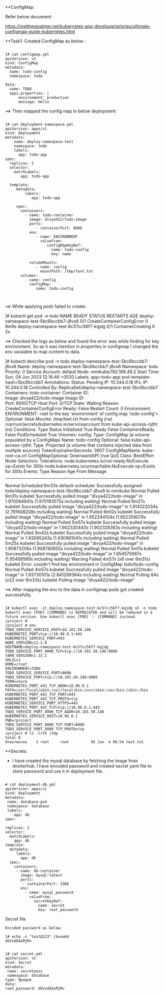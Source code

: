 **ConfigMap:

Refer below document:

https://matthewpalmer.net/kubernetes-app-developer/articles/ultimate-configmap-guide-kubernetes.html



**Task1: Created ConfigMap as below :

~~~~~~~~~~~~~~~

]# cat configmap.yml 
apiVersion: v1
kind: ConfigMap
metadata:
  name: todo-config
  namespace: todo

data: 
  name: TODO
  app1.properties: |
      environment: production
      message: Hello

~~~~~~~~~~~~~~~

      
==> Then mapped the config map in below deployment:

~~~~~~~~~~~~~~~

]# cat deployment-namespace.yml 
apiVersion: apps/v1
kind: Deployment
metadata:
    name: deploy-namespace-test
    namespace: todo
    labels:
      app: todo-app
spec:
  replicas: 2
  selector:
    matchLabels:
       app: todo-app

  template:
     metadata:
         labels:
            app: todo-app

     spec: 
       containers:
         - name: todo-container
           image: divya422/todo-image
           ports:
              - containerPort: 8000
           env:
              - name: ENVIRONMENT
                valueFrom:
                   configMapKeyRef: 
                     name: todo-config
                     key: name

           volumeMounts:
              - name: config
                mountPath: /tmp/text.txt
       volumes:
         - name: config
           configMap:
              name: todo-config
              
              
~~~~~~~~~~~~~~~


==> While applying pods failed to create:

]# kubectl get pod -n todo
NAME                                     READY   STATUS                       RESTARTS   AGE
deploy-namespace-test-5bc6bccbb7-j8vx6   0/1     CreateContainerConfigError   0          8m9s
deploy-namespace-test-6c57cc56f7-kqjdg   0/1     ContainerCreating            0          2s

==> Checked the logs as below and found the error was while finding for key environment. So as it was mention in properties in configmap I changed the env varaiable to map content to data.

]# kubectl describe pod -n todo deploy-namespace-test-5bc6bccbb7-j8vx6
Name:             deploy-namespace-test-5bc6bccbb7-j8vx6
Namespace:        todo
Priority:         0
Service Account:  default
Node:             minikube/192.168.49.2
Start Time:       Sun, 04 Jun 2023 12:16:46 +0530
Labels:           app=todo-app
                  pod-template-hash=5bc6bccbb7
Annotations:      <none>
Status:           Pending
IP:               10.244.0.18
IPs:
  IP:           10.244.0.18
Controlled By:  ReplicaSet/deploy-namespace-test-5bc6bccbb7
Containers:
  todo-container:
    Container ID:   
    Image:          divya422/todo-image
    Image ID:       
    Port:           8000/TCP
    Host Port:      0/TCP
    State:          Waiting
      Reason:       CreateContainerConfigError
    Ready:          False
    Restart Count:  0
    Environment:
      ENVIRONMENT:  <set to the key 'environment' of config map 'todo-config'>  Optional: false
    Mounts:
      /tmp/text.txt from config (rw)
      /var/run/secrets/kubernetes.io/serviceaccount from kube-api-access-rjdht (ro)
Conditions:
  Type              Status
  Initialized       True 
  Ready             False 
  ContainersReady   False 
  PodScheduled      True 
Volumes:
  config:
    Type:      ConfigMap (a volume populated by a ConfigMap)
    Name:      todo-config
    Optional:  false
  kube-api-access-rjdht:
    Type:                    Projected (a volume that contains injected data from multiple sources)
    TokenExpirationSeconds:  3607
    ConfigMapName:           kube-root-ca.crt
    ConfigMapOptional:       <nil>
    DownwardAPI:             true
QoS Class:                   BestEffort
Node-Selectors:              <none>
Tolerations:                 node.kubernetes.io/not-ready:NoExecute op=Exists for 300s
                             node.kubernetes.io/unreachable:NoExecute op=Exists for 300s
Events:
  Type     Reason     Age                    From               Message
  ----     ------     ----                   ----               -------
  Normal   Scheduled  6m33s                  default-scheduler  Successfully assigned todo/deploy-namespace-test-5bc6bccbb7-j8vx6 to minikube
  Normal   Pulled     6m31s                  kubelet            Successfully pulled image "divya422/todo-image" in 1.970084941s (1.970193575s including waiting)
  Normal   Pulled     6m27s                  kubelet            Successfully pulled image "divya422/todo-image" in 1.914522034s (2.791608208s including waiting)
  Normal   Pulled     6m12s                  kubelet            Successfully pulled image "divya422/todo-image" in 1.952344104s (1.952359079s including waiting)
  Normal   Pulled     5m57s                  kubelet            Successfully pulled image "divya422/todo-image" in 1.902320443s (1.902328363s including waiting)
  Normal   Pulled     5m42s                  kubelet            Successfully pulled image "divya422/todo-image" in 1.93095243s (1.930961041s including waiting)
  Normal   Pulled     5m25s                  kubelet            Successfully pulled image "divya422/todo-image" in 1.90873206s (1.908740655s including waiting)
  Normal   Pulled     5m11s                  kubelet            Successfully pulled image "divya422/todo-image" in 1.954575967s (1.95458589s including waiting)
  Warning  Failed     4m57s (x8 over 6m31s)  kubelet            Error: couldn't find key environment in ConfigMap todo/todo-config
  Normal   Pulled     4m57s                  kubelet            Successfully pulled image "divya422/todo-image" in 1.93730101s (2.841299364s including waiting)
  Normal   Pulling    84s (x22 over 6m33s)   kubelet            Pulling image "divya422/todo-image"

  
  ==> After mapping the env to the data in configmap pods got created successfully.
  
  ~~~~~~~~~~~~~~~~
  
  ]# kubectl exec -it deploy-namespace-test-6c57cc56f7-kqjdg sh -n todo
kubectl exec [POD] [COMMAND] is DEPRECATED and will be removed in a future version. Use kubectl exec [POD] -- [COMMAND] instead.
/project # 
/project # env
TODO_SERVICE_SERVICE_HOST=10.101.50.146
KUBERNETES_PORT=tcp://10.96.0.1:443
KUBERNETES_SERVICE_PORT=443
NODE_VERSION=12.2.0
HOSTNAME=deploy-namespace-test-6c57cc56f7-kqjdg
TODO_SERVICE_PORT_8000_TCP=tcp://10.101.50.146:8000
YARN_VERSION=1.15.2
SHLVL=1
HOME=/root
ENVIRONMENT=TODO
TODO_SERVICE_SERVICE_PORT=8000
TODO_SERVICE_PORT=tcp://10.101.50.146:8000
TERM=xterm
KUBERNETES_PORT_443_TCP_ADDR=10.96.0.1
PATH=/usr/local/sbin:/usr/local/bin:/usr/sbin:/usr/bin:/sbin:/bin
KUBERNETES_PORT_443_TCP_PORT=443
KUBERNETES_PORT_443_TCP_PROTO=tcp
KUBERNETES_SERVICE_PORT_HTTPS=443
KUBERNETES_PORT_443_TCP=tcp://10.96.0.1:443
TODO_SERVICE_PORT_8000_TCP_ADDR=10.101.50.146
KUBERNETES_SERVICE_HOST=10.96.0.1
PWD=/project
TODO_SERVICE_PORT_8000_TCP_PORT=8000
TODO_SERVICE_PORT_8000_TCP_PROTO=tcp
/project # ls -lrth /tmp
total 0
drwxrwxrwx    3 root     root          95 Jun  4 06:54 text.txt
~~~~~~~~~~~~~~~~
  
  
  
  **Secrets:
  
  - I have created the mysql database by fetching the image from dockerhub. I have encoded password and created secret yaml file to store password and use it in deployment file.
  
  ~~~~~~~~~~~~~~~~
  
  # cat deployment-db.yml 
apiVersion: apps/v1
kind: Deployment
metadata:
   name: database-pod
   namespace: database
   labels:
      app: db
spec:

  replicas: 2
  selector:
    matchLabels:
      app: db
  template:
    metadata:
       labels:
         app: db
    spec:
      containers:
       - name: db-container
         image: mysql:latest
         ports:
          - containerPort: 3306 
         env:
           - name: mysql_password
             valueFrom:
               secretKeyRef:
                 name: secret
                 key: root_password 
  
  ~~~~~~~~~~~~~~~~
  
  Secret file
  
  ~~~~~~~~~~~~~~~~
  Encoded password as below:
  
  ]# echo -n "test@123" |base64
dGVzdEAxMjM=

  
  ]# cat secret.yml 
apiVersion: v1
kind: Secret
metadata:
   name: secretpass
   namespace: database
type: Opaque
data:
  root_password: dGVzdEAxMjM=
  
  ~~~~~~~~~~~~~~~~
